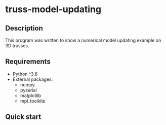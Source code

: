 # truss-model-updating

## Description

This program was written to show a numerical model updating example on 3D trusses.

## Requirements

* Python ^3.6
* External packages:
    * numpy
    * pyserial
    * matplotlib
    * mpl_toolkits

## Quick start

